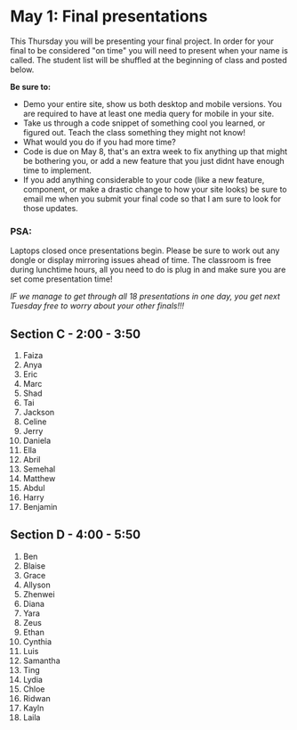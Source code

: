 # May 1: Final presentations

This Thursday you will be presenting your final project. In order for your final to be considered "on time" you will need to present when your name is called. The student list will be shuffled at the beginning of class and posted below.

**Be sure to:**

- Demo your entire site, show us both desktop and mobile versions. You are required to have at least one media query for mobile in your site.
- Take us through a code snippet of something cool you learned, or figured out. Teach the class something they might not know!
- What would you do if you had more time?
- Code is due on May 8, that's an extra week to fix anything up that might be bothering you, or add a new feature that you just didnt have enough time to implement.
- If you add anything considerable to your code (like a new feature, component, or make a drastic change to how your site looks) be sure to email me when you submit your final code so that I am sure to look for those updates.

### PSA:

Laptops closed once presentations begin. Please be sure to work out any dongle or display mirroring issues ahead of time. The classroom is free during lunchtime hours, all you need to do is plug in and make sure you are set come presentation time!

_IF we manage to get through all 18 presentations in one day, you get next Tuesday free to worry about your other finals!!!_

## Section C - 2:00 - 3:50

1. Faiza
2. Anya
3. Eric
4. Marc
5. Shad
6. Tai
7. Jackson
8. Celine
9. Jerry
10. Daniela
11. Ella
12. Abril
13. Semehal
14. Matthew
15. Abdul
16. Harry
17. Benjamin

## Section D - 4:00 - 5:50

1. Ben
2. Blaise
3. Grace
4. Allyson
5. Zhenwei
6. Diana
7. Yara
8. Zeus
9. Ethan
10. Cynthia
11. Luis
12. Samantha
13. Ting
14. Lydia
15. Chloe
16. Ridwan
17. Kayln
18. Laila
